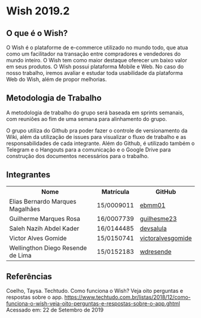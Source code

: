 <h1>Wish 2019.2</h1>

<h2>O que é o Wish?</h2>
<p>
O Wish é o plataforme de e-commerce utilizado no mundo todo, que atua como um facilitador na transação entre compradores e vendedores do mundo inteiro. O Wish tem como maior destaque oferecer um baixo valor em seus produtos. O Wish possui plataforma Mobile e Web. No caso do nosso trabalho, iremos avaliar e estudar toda usabilidade da plataforma Web do Wish, além de propor melhorias. 
</p> 

<h2>Metodologia de Trabalho</h2>
<p>
A metodologia de trabalho do grupo será baseada em sprints semanais, com reuniões ao fim de uma semana para alinhamento do grupo.
</p>
<p>
O grupo utiliza do Github pra poder fazer o controle de versionamento da Wiki, além da utilização de issues para visualizar o fluxo de trabalho e as responsabilidades de cada integrante. Além do Github, é utilizado também o Telegram e o Hangouts para a comunicação e o Google Drive para construção dos documentos necessários para o trabalho.   
</p>

<h2>Integrantes</h2>
<table>
    <tr>
        <th>Nome</th>
        <th>Matrícula</th>
        <th>GitHub</th>
    </tr>
    <tr>
        <td>Elias Bernardo Marques Magalhães</td>
        <td>15/0009011</td>
        <td><a href="https://github.com/ebmm01">ebmm01</td>
    </tr>
    <tr>
        <td>Guilherme Marques Rosa</td>
        <td>16/0007739</td>
        <td><a href="https://github.com/guilhesme23">guilhesme23</td>
    </tr>
    <tr>
        <td>Saleh Nazih Abdel Kader</td>
        <td>16/0144485</td>
        <td><a href="https://github.com/devsalula">devsalula</td>
    </tr>
    <tr>
        <td>Victor Alves Gomide</td>
        <td>15/0150741</td>
        <td><a href="https://github.com/victoralvesgomide">victoralvesgomide</td>
    </tr>
    <tr>
        <td>Wellingthon Diego Resende de Lima</td>
        <td>15/0152183</td>
        <td><a href="https://github.com/wdresende">wdresende</td>
    </tr>
</table>

<h2>Referências</h2>
<p>Coelho, Taysa. Techtudo. Como funciona o Wish? Veja oito perguntas e respostas sobre o app. <a href="https://www.techtudo.com.br/listas/2018/12/como-funciona-o-wish-veja-oito-perguntas-e-respostas-sobre-o-app.ghtml">https://www.techtudo.com.br/listas/2018/12/como-funciona-o-wish-veja-oito-perguntas-e-respostas-sobre-o-app.ghtml</a> Acessado em: 22 de Setembro de 2019</p>